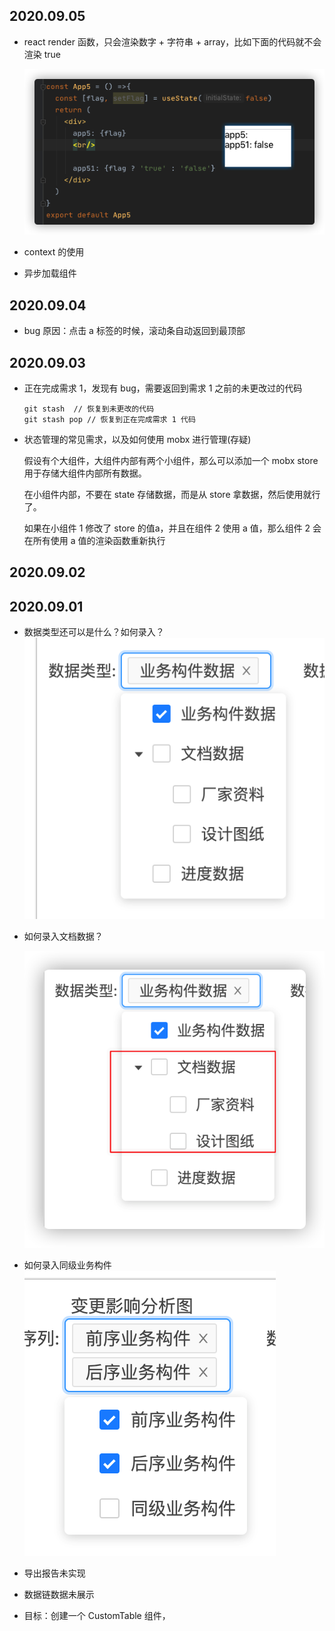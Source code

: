 ## 2020.09.05

- react render 函数，只会渲染数字 + 字符串 + array，比如下面的代码就不会渲染 true

  ![image-20200905074914798](https://raw.githubusercontent.com/wojiaofengzhongzhuifeng/iamge-host-2/master/image-20200905074914798.png)

  

  

- context 的使用

  

- 异步加载组件









## 2020.09.04

- bug 原因：点击 a 标签的时候，滚动条自动返回到最顶部



## 2020.09.03

- 正在完成需求 1，发现有 bug，需要返回到需求 1 之前的未更改过的代码

  ```
  git stash  // 恢复到未更改的代码
  git stash pop // 恢复到正在完成需求 1 代码
  ```

- 状态管理的常见需求，以及如何使用 mobx 进行管理(存疑)

  假设有个大组件，大组件内部有两个小组件，那么可以添加一个 mobx store 用于存储大组件内部所有数据。

  在小组件内部，不要在 state 存储数据，而是从 store 拿数据，然后使用就行了。

  如果在小组件 1 修改了 store 的值a，并且在组件 2 使用 a 值，那么组件 2 会在所有使用 a 值的渲染函数重新执行



## 2020.09.02









## 2020.09.01

- 数据类型还可以是什么？如何录入？
  ![image-20200901143550987](https://raw.githubusercontent.com/wojiaofengzhongzhuifeng/iamge-host-2/master/image-20200901143550987.png)

- 如何录入文档数据？

  ![image-20200901143622980](https://raw.githubusercontent.com/wojiaofengzhongzhuifeng/iamge-host-2/master/image-20200901143622980.png)

- 如何录入同级业务构件
  ![image-20200901143649279](https://raw.githubusercontent.com/wojiaofengzhongzhuifeng/iamge-host-2/master/image-20200901143649279.png)

- 导出报告未实现

- 数据链数据未展示

- 目标：创建一个 CustomTable 组件，


